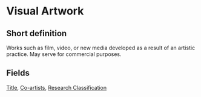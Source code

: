 # Visual Artwork
## Short definition
Works such as film, video, or new media developed as a result of an artistic practice.  May serve for commercial purposes.
## Fields
[Title](../Object-Fields/Visual%20Artwork/Title.md),
[Co-artists](../Object-Fields/Visual%20Artwork/Co-artists.md),
[Research Classification](../Object-Fields/Visual%20Artwork/Research%20Classification.md)
